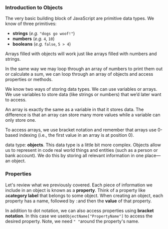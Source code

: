 ### Introduction to Objects

The very basic building block of JavaScript are primitive data types. We know of three primitives:

* **strings** \(_e.g._ `"dogs go woof!"`\)
* **numbers** \(_e.g._ `4`, `10`\)
* **booleans** \(_e.g._ `false`, `5 > 4`\)

Arrays filled with objects will work just like arrays filled with numbers and strings.

In the same way we may loop through an array of numbers to print them out or calculate a sum, we can loop through an array of objects and access properties or methods.

We know two ways of storing data types. We can use variables or arrays. We use variables to store data \(like strings or numbers\) that we’d later want to access.

An array is exactly the same as a variable in that it stores data. The difference is that an array can store many more values while a variable can only store one.

To access arrays, we use bracket notation and remember that arrays use 0-based indexing \(i.e., the first value in an array is at position 0\).

data type: **objects**. This data type is a little bit more complex. Objects allow us to represent in code real world things and entities \(such as a person or bank account\). We do this by storing all relevant information in one place—an object.

### Properties

Let's review what we previously covered. Each piece of information we include in an object is known as a **property**. Think of a property like a**category label** that belongs to some object. When creating an object, each property has a name, followed by `:`and then the **value** of that property.





In addition to dot notation, we can also access properties using **bracket notation**. In this case we use`ObjectName["PropertyName"]` to access the desired property. Note, we need `" "`around the property's name.

